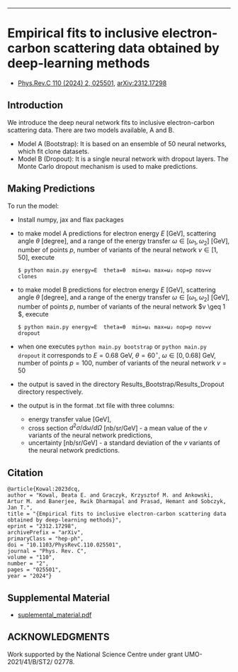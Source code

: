-----
# Empirical fits to inclusive electron-carbon scattering data obtained by deep-learning methods

* [Phys.Rev.C 110 (2024) 2, 025501](https://journals.aps.org/prc/abstract/10.1103/PhysRevC.110.025501), [arXiv:2312.17298](http://arxiv.org/abs/2312.17298)

## Introduction

We introduce the deep neural network fits to inclusive electron-carbon scattering data. There are two models available, A and B.

* Model A (Bootstrap):
    It is based on an ensemble of 50 neural networks, which fit clone datasets.
* Model B (Dropout):
    It is a single neural network with dropout layers. The Monte Carlo dropout mechanism is used to make predictions.

## Making Predictions 

To run the model:
* Install numpy, jax and flax packages
* to make model A predictions for electron energy $E$ [GeV], scattering angle $\theta$ [degree], and a range of the energy transfer $\omega \in[\omega_1,\omega_2]$ [GeV], number of points $p$, number of variants of the neural network $v\in [1,50]$,
    execute 
  ```
  $ python main.py energy=E  theta=θ  min=ω₁ max=ω₂ nop=p nov=v clones
  ```
* to make model B predictions for electron energy $E$ [GeV], scattering angle $\theta$ [degree], and a range of the energy transfer $\omega \in[\omega_1,\omega_2]$ [GeV], number of points $p$, number of variants of the neural network $v \geq 1 $,
    execute 
  ```
  $ python main.py energy=E  theta=θ  min=ω₁ max=ω₂ nop=p nov=v dropout
  ```
* when one executes  `python main.py bootstrap` or `python main.py dropout` it corresponds to $E=0.68$ GeV, $\theta=60^{\circ}$, $\omega \in [0,0.68]$ GeV, number of points $p=100$, number of variants of the neural network $v=50$

* the output is saved in the directory Results_Bootstrap/Results_Dropout directory respectively.
* the output is in the format .txt file with three columns:
  * energy transfer value [GeV],
  * cross section $d^2\sigma/d\omega/d\Omega$ [nb/sr/GeV] - a mean value of the $v$ variants of the neural network predictions,
  * uncertainty [nb/sr/GeV] - a standard deviation of the $v$ variants of the neural network predictions.


## Citation
    @article{Kowal:2023dcq,
    author = "Kowal, Beata E. and Graczyk, Krzysztof M. and Ankowski, Artur M. and Banerjee, Rwik Dharmapal and Prasad, Hemant and Sobczyk, Jan T.",
    title = "{Empirical fits to inclusive electron-carbon scattering data obtained by deep-learning methods}",
    eprint = "2312.17298",
    archivePrefix = "arXiv",
    primaryClass = "hep-ph",
    doi = "10.1103/PhysRevC.110.025501",
    journal = "Phys. Rev. C",
    volume = "110",
    number = "2",
    pages = "025501",
    year = "2024"}

## Supplemental Material
* [suplemental_material.pdf](https://github.com/bekowal/CarbonElectronNeuralNetwork/blob/main/supplemantal_material.pdf)

## ACKNOWLEDGMENTS

Work supported by the National Science Centre under grant UMO-2021/41/B/ST2/ 02778.
